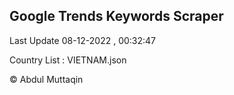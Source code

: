 

## Google Trends Keywords Scraper 
 
Last Update 08-12-2022 , 00:32:47

Country List :
VIETNAM.json



© Abdul Muttaqin 
